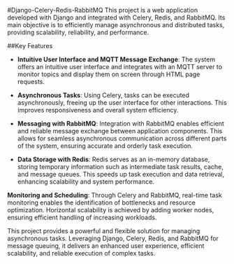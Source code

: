 #Django-Celery-Redis-RabbitMQ
This project is a web application developed with Django and integrated with Celery, Redis, and RabbitMQ. Its main objective is to efficiently manage asynchronous and distributed tasks, providing scalability, reliability, and performance.

##Key Features
- **Intuitive User Interface and MQTT Message Exchange**: The system offers an intuitive user interface and integrates with an MQTT server to monitor topics and display them on screen through HTML page requests.

- **Asynchronous Tasks**: Using Celery, tasks can be executed asynchronously, freeing up the user interface for other interactions. This improves responsiveness and overall system efficiency.

- **Messaging with RabbitMQ**: Integration with RabbitMQ enables efficient and reliable message exchange between application components. This allows for seamless asynchronous communication across different parts of the system, ensuring accurate and orderly task execution.

- **Data Storage with Redis**: Redis serves as an in-memory database, storing temporary information such as intermediate task results, cache, and message queues. This speeds up task execution and data retrieval, enhancing scalability and system performance.

**Monitoring and Scheduling**: Through Celery and RabbitMQ, real-time task monitoring enables the identification of bottlenecks and resource optimization. Horizontal scalability is achieved by adding worker nodes, ensuring efficient handling of increasing workloads.

This project provides a powerful and flexible solution for managing asynchronous tasks. Leveraging Django, Celery, Redis, and RabbitMQ for message queuing, it delivers an enhanced user experience, efficient scalability, and reliable execution of complex tasks.
